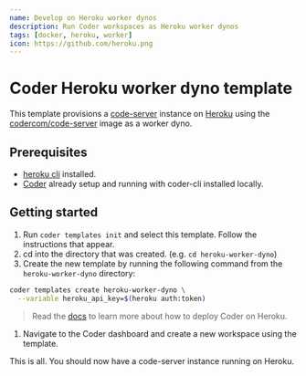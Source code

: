 ```yaml
---
name: Develop on Heroku worker dynos
description: Run Coder workspaces as Heroku worker dynos
tags: [docker, heroku, worker]
icon: https://github.com/heroku.png
---
```


# Coder Heroku worker dyno template

This template provisions a [code-server](https://github.com/coder/code-server) instance on [Heroku](https://heroku.com) using the [codercom/code-server](https://hub.docker.com/r/codercom/code-server) image as a worker dyno.

## Prerequisites

- [heroku cli](https://fly.io/docs/getting-started/installing-flyctl/) installed.
- [Coder](https://coder.com/) already setup and running with coder-cli installed locally.

## Getting started

1. Run `coder templates init` and select this template. Follow the instructions that appear.
2. cd into the directory that was created. (e.g. `cd heroku-worker-dyno`)
3. Create the new template by running the following command from the `heroku-worker-dyno` directory:

```bash
coder templates create heroku-worker-dyno \
  --variable heroku_api_key=$(heroku auth:token)
```

> Read the [docs](https://github.com/coder/packages/blob/main/heroku/README.md) to learn more about how to deploy Coder on Heroku.

1. Navigate to the Coder dashboard and create a new workspace using the template.

This is all. You should now have a code-server instance running on Heroku.
